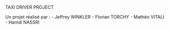 TAXI DRIVER PROJECT

Un projet réalisé par :
    - Jeffrey WINKLER
    - Florian TORCHY
    - Mathéo VITALI
    - Hamdi NASSRI